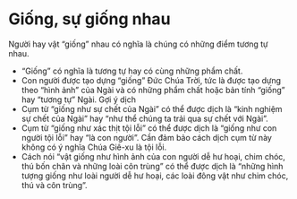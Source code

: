 # Giống, sự giống nhau

Người hay vật “giống” nhau có nghĩa là chúng có những điểm tương tự nhau.
- “Giống” có nghĩa là tương tự hay có cùng những phẩm chất.  
- Con người được tạo dựng “giống” Đức Chúa Trời, tức là được tạo dựng theo “hình ảnh” của Ngài và có những phẩm chất hoặc bản tính “giống” hay “tương tự” Ngài.
Gợi ý dịch
- Cụm từ “giống như sự chết của Ngài” có thể được dịch là “kinh nghiệm sự chết của Ngài” hay “như thể chúng ta trải qua sự chết với Ngài”. 
- Cụm từ “giống như xác thịt tội lỗi” có thể được dịch là “giống như con người tội lỗi” hay “là con người”. Cần đảm bảo cách dịch cụm từ này không có ý nghĩa Chúa Giê-xu là tội lỗi. 
- Cách nói “vật giống như hình ảnh của con người dễ hư hoại, chim chóc, thú bốn chân và những loài côn trùng” có thể được dịch là “những hình tượng giống như loài người dễ hư hoại, các loài đông vật như chim chóc, thú và côn trùng”.

